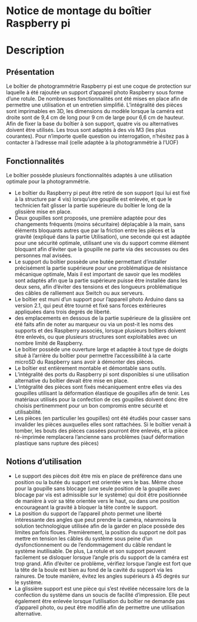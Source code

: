 # Notice de montage du boîtier Raspberry pi

# Description
## Présentation
Le boîtier de photogrammétrie Raspberry pi est une coque de protection sur laquelle à été rajoutée
un support d’appareil photo Raspberry sous forme d’une rotule. De nombreuses fonctionnalités ont
été mises en place afin de permettre une utilisation et un entretien simplifié.
L’intégralité des pièces sont imprimables en 3D, les dimensions du modèle lorsque la caméra est
droite sont de 9,4 cm de long pour 9 cm de large pour 6,6 cm de hauteur. Afin de fixer la base du
boîtier à son support, quatre vis ou alternatives doivent être utilisés. Les trous sont adaptés à des vis
M3 (les plus courantes).
Pour n’importe quelle question ou interrogation, n’hésitez pas à contacter à l’adresse mail (celle
adaptée à la photogrammétrie à l’UOF)

## Fonctionnalités
Le boîtier possède plusieurs fonctionnalités adaptés à une utilisation optimale pour la
photogrammétrie.
- Le boîtier du Raspberry pi peut être retiré de son support (qui lui est fixé à la structure par 4 vis)
lorsqu’une goupille est enlevée, et que le technicien fait glisser la partie supérieure du boîtier le
long de la glissière mise en place.
- Deux goupilles sont proposés, une première adaptée pour des changements fréquents (moins
sécuritaire) déplaçable à la main, sans éléments bloquants autres que par la friction entre les pièces
et la gravité (expliqué dans la partie Utilisation), une seconde qui est adaptée pour une sécurité
optimale, utilisant une vis du support comme élément bloquant afin d’éviter que la goupille ne parte
via des secousses ou des personnes mal avisées.
- Le support du boîtier possède une butée permettant d’installer précisément la partie supérieure
pour une problématique de résistance mécanique optimale, Mais il est important de savoir que les
modèles sont adaptés afin que la partie supérieure puisse être installée dans les deux sens, afin
d’éviter des tensions et des longueurs problématique des câbles de ralliement aux Switch ou aux
serveurs.
- Le boîtier est muni d’un support pour l’appareil photo Arduino dans sa version 2.1, qui peut être
tourné et fixé sans forces extérieures appliquées dans trois degrés de liberté.
- des emplacements en dessous de la partie supérieure de la glissière ont été faits afin de noter au
marqueur ou via un post-it les noms des supports et des Raspberry associés, lorsque plusieurs
boîtiers doivent être enlevés, ou que plusieurs structures sont exploitables avec un nombre limité de
Raspberry.
- Le boîtier possède une ouverture large et adaptée à tout type de doigts situé à l’arrière du boîtier
pour permettre l’accessibilité à la carte microSD du Raspberry sans avoir à démonter des pièces.
- Le boîtier est entièrement montable et démontable sans outils.
- L’intégralité des ports du Raspberry pi sont disponibles si une utilisation alternative du boîtier
devait être mise en place.
- L’intégralité des pièces sont fixés mécaniquement entre elles via des goupilles utilisant la
déformation élastique de goupilles afin de tenir. Les matériaux utilisés pour la confection de ces
goupilles doivent donc être choisis pertinemment pour un bon compromis entre sécurité et
utilisabilité.
- Les pièces (en particulier les goupilles) ont été étudiés pour casser sans invalider les pièces
auxquelles elles sont rattachées. Si le boîtier venait à tomber, les bouts des pièces cassées pourront
être enlevés, et la pièce ré-imprimée remplacera l’ancienne sans problèmes (sauf déformation
plastique sans rupture des pièces)

## Notions d’utilisation
- Le support des pièces doit être mis en place de préférence dans une position ou la butée du support
est orientée vers le bas. Même chose pour la goupille sans blocage (une seule position de la goupille
avec blocage par vis est admissible sur le système) qui doit être positionnée de manière à voir sa
tête orientée vers le haut, ou dans une position encourageant la gravité à bloquer la tête contre le
support.
- La position du support de l’appareil photo permet une liberté intéressante des angles que peut
prendre la caméra, néanmoins la solution technologique utilisée afin de la garder en place possède
des limites parfois floues. Premièrement, la position du support ne doit pas mettre en tension les
câbles du système sous peine d’un dysfonctionnement ou de l’endommagement du câble rendant le
système inutilisable. De plus, La rotule et son support peuvent facilement se disloquer lorsque
l’angle pris du support de la caméra est trop grand. Afin d’éviter ce problème, vérifiez lorsque
l’angle est fort que la tête de la boule est bien au fond de la cavité du support via les rainures. De
toute manière, évitez les angles supérieurs à 45 degrés sur le système.
- La glissière support est une pièce qui s’est révélée nécessaire lors de la confection du système
dans un soucis de facilité d’impression. Elle peut également être enlevée lorsque l’utilisation du
boîtier ne demande pas d’appareil photo, ou peut être modifié afin de permettre une utilisation
alternative.